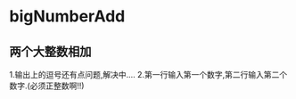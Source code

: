 ﻿# bigNumberAdd
两个大整数相加
-------------------------------------------------------------------------------------------------------------------------------------

1.输出上的逗号还有点问题,解决中....
2.第一行输入第一个数字,第二行输入第二个数字.(必须正整数啊!!)
